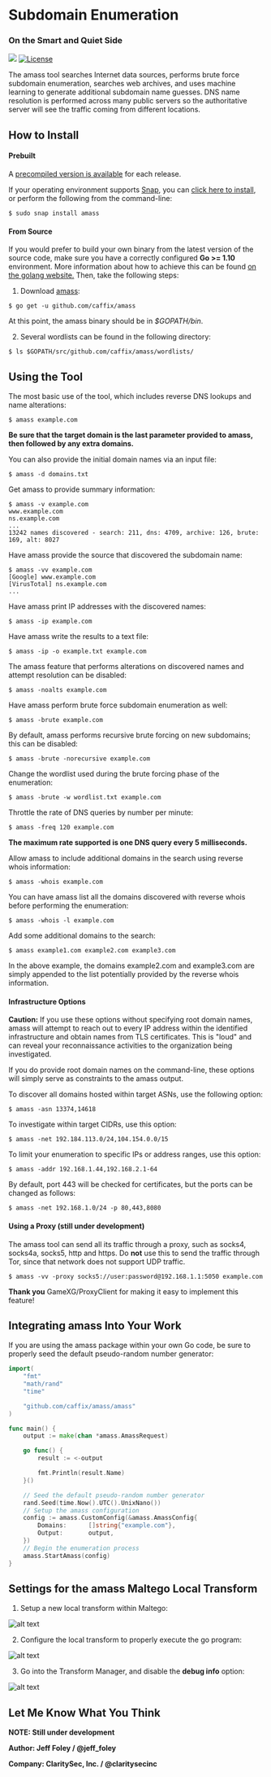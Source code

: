 # Subdomain Enumeration

### On the Smart and Quiet Side

[![](https://img.shields.io/badge/go-1.10-blue.svg)](https://github.com/moovweb/gvm) [![License](https://img.shields.io/badge/license-Apache%202.0-blue.svg)](https://www.apache.org/licenses/LICENSE-2.0)


The amass tool searches Internet data sources, performs brute force subdomain enumeration, searches web archives, and uses machine learning to generate additional subdomain name guesses. DNS name resolution is performed across many public servers so the authoritative server will see the traffic coming from different locations.

## How to Install

#### Prebuilt

A [precompiled version is available](https://github.com/caffix/amass/releases) for each release.

If your operating environment supports [Snap](https://docs.snapcraft.io/core/install), you can [click here to install](https://snapcraft.io/amass), or perform the following from the command-line:
```
$ sudo snap install amass
```
 

#### From Source

If you would prefer to build your own binary from the latest version of the source code, make sure you have a correctly configured **Go >= 1.10** environment. More information about how to achieve this can be found [on the golang website.](https://golang.org/doc/install) Then, take the following steps:

1. Download [amass](https://github.com/caffix/amass):
```
$ go get -u github.com/caffix/amass
```

At this point, the amass binary should be in *$GOPATH/bin*.


2. Several wordlists can be found in the following directory:
```
$ ls $GOPATH/src/github.com/caffix/amass/wordlists/
```


## Using the Tool

The most basic use of the tool, which includes reverse DNS lookups and name alterations:
```
$ amass example.com
```

**Be sure that the target domain is the last parameter provided to amass, then followed by any extra domains.**

You can also provide the initial domain names via an input file:
```
$ amass -d domains.txt
```


Get amass to provide summary information:
```
$ amass -v example.com
www.example.com
ns.example.com
...
13242 names discovered - search: 211, dns: 4709, archive: 126, brute: 169, alt: 8027
```


Have amass provide the source that discovered the subdomain name:
```
$ amass -vv example.com
[Google] www.example.com
[VirusTotal] ns.example.com
...
```


Have amass print IP addresses with the discovered names:
```
$ amass -ip example.com
```


Have amass write the results to a text file:
```
$ amass -ip -o example.txt example.com
```


The amass feature that performs alterations on discovered names and attempt resolution can be disabled:
```
$ amass -noalts example.com
```


Have amass perform brute force subdomain enumeration as well:
```
$ amass -brute example.com
```


By default, amass performs recursive brute forcing on new subdomains; this can be disabled:
```
$ amass -brute -norecursive example.com
```


Change the wordlist used during the brute forcing phase of the enumeration:
```
$ amass -brute -w wordlist.txt example.com
```


Throttle the rate of DNS queries by number per minute:
```
$ amass -freq 120 example.com
```

**The maximum rate supported is one DNS query every 5 milliseconds.**


Allow amass to include additional domains in the search using reverse whois information:
```
$ amass -whois example.com
```


You can have amass list all the domains discovered with reverse whois before performing the enumeration:
```
$ amass -whois -l example.com
```


Add some additional domains to the search:
```
$ amass example1.com example2.com example3.com
```

In the above example, the domains example2.com and example3.com are simply appended to the list potentially provided by the reverse whois information.


#### Infrastructure Options

**Caution:** If you use these options without specifying root domain names, amass will attempt to reach out to every IP address within the identified infrastructure and obtain names from TLS certificates. This is "loud" and can reveal your reconnaissance activities to the organization being investigated.

If you do provide root domain names on the command-line, these options will simply serve as constraints to the amass output.

To discover all domains hosted within target ASNs, use the following option:
```
$ amass -asn 13374,14618
```


To investigate within target CIDRs, use this option:
```
$ amass -net 192.184.113.0/24,104.154.0.0/15
```


To limit your enumeration to specific IPs or address ranges, use this option:
```
$ amass -addr 192.168.1.44,192.168.2.1-64
```


By default, port 443 will be checked for certificates, but the ports can be changed as follows:
```
$ amass -net 192.168.1.0/24 -p 80,443,8080
```


#### Using a Proxy (still under development)

The amass tool can send all its traffic through a proxy, such as socks4, socks4a, socks5, http and https. Do **not** use this to send the traffic through Tor, since that network does not support UDP traffic.
```
$ amass -vv -proxy socks5://user:password@192.168.1.1:5050 example.com
```


**Thank you** GameXG/ProxyClient for making it easy to implement this feature!


## Integrating amass Into Your Work

If you are using the amass package within your own Go code, be sure to properly seed the default pseudo-random number generator:
```go
import(
    "fmt"
    "math/rand"
    "time"

    "github.com/caffix/amass/amass"
)

func main() {
    output := make(chan *amass.AmassRequest)

    go func() {
        result := <-output

        fmt.Println(result.Name)
    }()

    // Seed the default pseudo-random number generator
    rand.Seed(time.Now().UTC().UnixNano())
    // Setup the amass configuration
    config := amass.CustomConfig(&amass.AmassConfig{
        Domains:      []string{"example.com"},
        Output:       output,
    })
    // Begin the enumeration process
    amass.StartAmass(config)
}
```


## Settings for the amass Maltego Local Transform

1. Setup a new local transform within Maltego:

![alt text](https://github.com/caffix/amass/blob/master/examples/maltegosetup1.png "Setup")


2. Configure the local transform to properly execute the go program:

![alt text](https://github.com/caffix/amass/blob/master/examples/maltegosetup2.png "Configure")


3. Go into the Transform Manager, and disable the **debug info** option:

![alt text](https://github.com/caffix/amass/blob/master/examples/maltegosetup3.png "Disable Debug")


## Let Me Know What You Think

**NOTE: Still under development**

**Author: Jeff Foley / @jeff_foley**

**Company: ClaritySec, Inc. / @claritysecinc**
